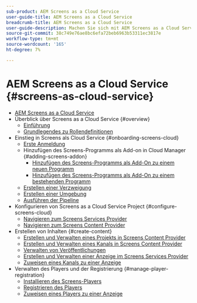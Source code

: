 ```yaml
---
sub-product: AEM Screens as a Cloud Service
user-guide-title: AEM Screens as a Cloud Service
breadcrumb-title: AEM Screens as a Cloud Service
user-guide-description: Machen Sie sich mit AEM Screens as a Cloud Service vertraut.
source-git-commit: 38c749e76ae8bc6efa72beb6963b53311ec3817e
workflow-type: tm+mt
source-wordcount: '165'
ht-degree: 7%

---
```



# AEM Screens as a Cloud Service {#screens-as-cloud-service}

+ [AEM Screens as a Cloud Service](/help/screens-cloud/home.md)
+ Überblick über Screens as a Cloud Service {#overview}
   + [Einführung](/help/screens-cloud/introduction/introduction.md)
   + [Grundlegendes zu Rollendefinitionen](/help/screens-cloud/introduction/personas-screens-cloud.md)
+ Einstieg in Screens als Cloud Service {#onboarding-screens-cloud}
   + [Erste Anmeldung](/help/screens-cloud/onboarding-screens-cloud/first-time-login-screens-cloud.md)
   + Hinzufügen des Screens-Programms als Add-on in Cloud Manager {#adding-screens-addon}
      + [Hinzufügen des Screens-Programms als Add-On zu einem neuen Programm](/help/screens-cloud/onboarding-screens-cloud/add-on-new-program-screens-cloud.md)
      + [Hinzufügen des Screens-Programms als Add-On zu einem bestehenden Programm](/help/screens-cloud/onboarding-screens-cloud/add-on-existing-program-screens-cloud.md)
   + [Erstellen einer Verzweigung](/help/screens-cloud/onboarding-screens-cloud/creating-a-branch.md)
   + [Erstellen einer Umgebung](/help/screens-cloud/onboarding-screens-cloud/creating-an-environment.md)
   + [Ausführen der Pipeline](/help/screens-cloud/onboarding-screens-cloud/running-a-pipeline.md)
+ Konfigurieren von Screens as a Cloud Service Project {#configure-screens-cloud}
   + [Navigieren zum Screens Services Provider](/help/screens-cloud/configuring/navigating-to-screens-services-provider.md)
   + [Navigieren zum Screens Content Provider](/help/screens-cloud/configuring/using-screens-content-provider.md)
+ Erstellen von Inhalten {#create-content}
   + [Erstellen und Verwalten eines Projekts in Screens Content Provider](/help/screens-cloud/creating-content/creating-projects-screens-cloud.md)
   + [Erstellen und Verwalten eines Kanals in Screens Content Provider](/help/screens-cloud/creating-content/creating-channels-screens-cloud.md)
   + [Verwalten von Veröffentlichungen](/help/screens-cloud/creating-content/manage-publish.md)
   + [Erstellen und Verwalten einer Anzeige im Screens Services Provider](/help/screens-cloud/creating-content/creating-displays-screens-cloud.md)
   + [Zuweisen eines Kanals zu einer Anzeige](/help/screens-cloud/creating-content/assigning-channels-to-display.md)
+ Verwalten des Players und der Registrierung {#manage-player-registration}
   + [Installieren des Screens-Players](/help/screens-cloud/managing-players-registration/installing-screens-cloud-player.md)
   + [Registrieren des Players](/help/screens-cloud/managing-players-registration/registering-players-screens-cloud.md)
   + [Zuweisen eines Players zu einer Anzeige](/help/screens-cloud/managing-players-registration/assigning-player-display.md)
